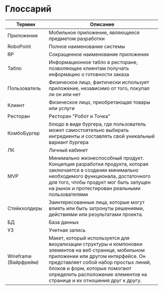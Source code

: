 # Глоссарий

Термин |Описание 
| ------------- | ------------- |                                                                                                   
Приложение| Мобильное приложение, являющееся предметом разработки                                                
RoboPoint | Полное наименование системы                                                                              
RP	| Сокращенное наименование приложения 
Табло | Информационное табло в ресторане, позволяющее клиентам получать информацию о готовности заказа                                                                      
Пользователь	| Физическое лицо, фактически использует приложение, независимо от того, покупал ли он или нет
Клиент  | 	Физическое лицо,  приобретающая товары или услуги                                                                       
Ресторан  |	Ресторан "Робот и Точка"                                                                                                     
КомбоБургер | блюдо в виде бургера, где пользователь может самостоятельно выбирать ингредиенты и составлять свой уникальный вариант бургера
ЛК	| Личный кабинет
MVP	| Минимально жизнеспособный продукт. Концепция разработки продукта, которая заключается в создании минимально необходимого функционала, достаточного для того, чтобы продукт мог быть запущен на рынок и протестирован реальными пользователями
Стейкхолдеры	| Заинтересованные лица, которые могут влиять или быть затронуты решениями, действиями или результатами проекта. 
БД	| База данных
УЗ	| Учетная запись
Wireframe (Вайрфрейм)	| Макет, который используется для визуализации структуры и компоновки элементов на веб странице, мобильном приложении или другом интерфейсе. Он представляет собой набор простых линий, блоков и форм, которые помогают определить расположение элементов на странице и их отношения друг к другу.
